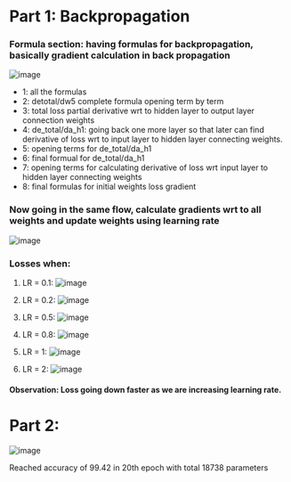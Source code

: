 # Part 1: Backpropagation

### Formula section: having formulas for backpropagation, basically gradient calculation in back propagation

![image](https://github.com/jaiyesh/tsai-era/assets/64524945/3f4f00e6-25fe-46c5-9311-a6051d82bf52)

  - 1: all the formulas
  - 2: detotal/dw5 complete formula opening term by term
  - 3: total loss partial derivative wrt to hidden layer to output layer connection weights
  - 4: de_total/da_h1: going back one more layer so that later can find derivative of loss wrt to input layer to hidden layer connecting weights.
  - 5: opening terms for de_total/da_h1
  - 6: final formual for de_total/da_h1
  - 7: opening terms for calculating derivative of loss wrt input layer to hidden layer connecting weights
  - 8: final formulas for initial weights loss gradient

### Now going in the same flow, calculate gradients wrt to all weights and update weights using learning rate
![image](https://github.com/jaiyesh/tsai-era/assets/64524945/f67ad11f-c213-42ac-be01-1f980c5af051)


### Losses when:
1. LR = 0.1: 
![image](https://github.com/jaiyesh/tsai-era/assets/64524945/a9eaf0a5-2ff3-43b5-bf7a-80710466fd89)

2. LR = 0.2:
![image](https://github.com/jaiyesh/tsai-era/assets/64524945/100263f6-99e3-4982-9a4a-8991aa511baa)

3. LR = 0.5:
![image](https://github.com/jaiyesh/tsai-era/assets/64524945/5d588bba-23d8-4a2e-908c-efd1f752c76f)

4. LR = 0.8:
![image](https://github.com/jaiyesh/tsai-era/assets/64524945/3f58cb7c-09d6-4cee-b25e-4cfea10e4ec4)

5. LR = 1:
![image](https://github.com/jaiyesh/tsai-era/assets/64524945/89adb12c-6a7f-4210-b914-0fef876f7a96)

6. LR = 2:
![image](https://github.com/jaiyesh/tsai-era/assets/64524945/7974ecf0-17f5-40b9-bba6-7ab309d06052)

#### Observation: Loss going down faster as we are increasing learning rate.


# Part 2:
![image](https://github.com/jaiyesh/tsai-era/assets/64524945/bd03950c-542f-42e4-8d06-a7fe3320afb9)

Reached accuracy of 99.42 in 20th epoch with total 18738 parameters


